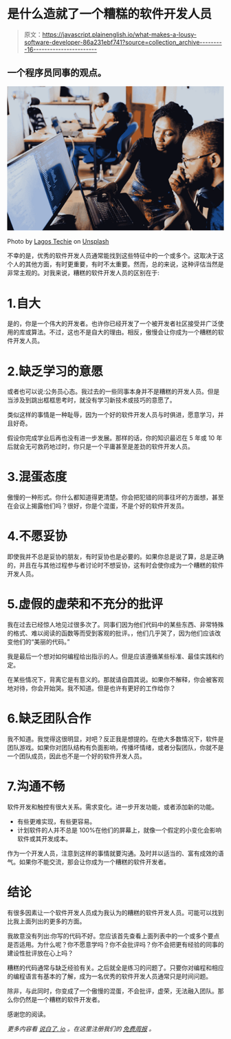 # 是什么造就了一个糟糕的软件开发人员

> 原文：<https://javascript.plainenglish.io/what-makes-a-lousy-software-developer-86a231ebf741?source=collection_archive---------16----------------------->

## 一个程序员同事的观点。

![](img/866c635ca6a7a5b98d4501c7f2268da3.png)

Photo by [Lagos Techie](https://unsplash.com/@heylagostechie?utm_source=medium&utm_medium=referral) on [Unsplash](https://unsplash.com?utm_source=medium&utm_medium=referral)

不幸的是，优秀的软件开发人员通常能找到这些特征中的一个或多个。这取决于这个人的其他方面，有时更重要，有时不太重要。然而，总的来说，这种评估当然是非常主观的。对我来说，糟糕的软件开发人员的区别在于:

# 1.自大

是的，你是一个伟大的开发者。也许你已经开发了一个被开发者社区接受并广泛使用的库或算法。不过，这也不是自大的理由。相反，傲慢会让你成为一个糟糕的软件开发人员。

# 2.缺乏学习的意愿

或者也可以说:公务员心态。我过去的一些同事本身并不是糟糕的开发人员。但是当涉及到跳出框框思考时，就没有学习新技术或技巧的意愿了。

类似这样的事情是一种耻辱，因为一个好的软件开发人员与时俱进，愿意学习，并且好奇。

假设你完成学业后再也没有进一步发展。那样的话，你的知识最迟在 5 年或 10 年后就会无可救药地过时，你只是一个平庸甚至是差劲的软件开发人员。

# 3.混蛋态度

傲慢的一种形式。你什么都知道得更清楚。你会把犯错的同事往坏的方面想，甚至在会议上揭露他们吗？很好，你是个混蛋，不是个好的软件开发员。

# 4.不愿妥协

即使我并不总是妥协的朋友，有时妥协也是必要的。如果你总是说了算，总是正确的，并且在与其他过程参与者讨论时不想妥协，这有时会使你成为一个糟糕的软件开发人员。

# 5.虚假的虚荣和不充分的批评

我在过去已经惊人地见过很多次了。同事们因为他们代码中的某些东西、非常特殊的格式、难以阅读的函数等而受到客观的批评。，他们几乎哭了，因为他们应该改变他们的“美丽的代码。”

我是最后一个想对如何编程给出指示的人。但是应该遵循某些标准、最佳实践和约定。

在某些情况下，背离它是有意义的。那就请自圆其说。如果你不解释，你会被客观地对待，你会开始哭。我不知道。但是也许有更好的工作给你？

# 6.缺乏团队合作

我不知道。我觉得这很明显，对吧？反正我是想提的。在绝大多数情况下，软件是团队游戏。如果你对团队结构有负面影响，传播坏情绪，或者分裂团队，你就不是一个团队成员，因此也不是一个好的软件开发人员。

# 7.沟通不畅

软件开发和触控有很大关系。需求变化。进一步开发功能，或者添加新的功能。

*   有些更难实现，有些更容易。
*   计划软件的人并不总是 100%在他们的屏幕上，就像一个假定的小变化会影响软件或其开发成本。

作为一个开发人员，注意到这样的事情就要沟通。及时并以适当的、富有成效的语气。如果你不能交流，那会让你成为一个糟糕的软件开发者。

# 结论

有很多因素让一个软件开发人员成为我认为的糟糕的软件开发人员。可能可以找到比我上面列出的更多的方面。

我故意没有列出:你写的代码不好。您应该首先查看上面列表中的一个或多个要点是否适用。为什么呢？你不愿意学吗？你不会批评吗？你不会把更有经验的同事的建设性批评放在心上吗？

糟糕的代码通常与缺乏经验有关。之后就全是练习的问题了。只要你对编程和相应的编程语言有基本的了解，成为一名优秀的软件开发人员通常只是时间问题。

除非，与此同时，你变成了一个傲慢的混蛋，不会批评，虚荣，无法融入团队。那么你仍然是一个糟糕的软件开发者。

感谢您的阅读。

*更多内容看* [*说白了. io*](http://plainenglish.io/) *。在这里注册我们的* [*免费周报*](http://newsletter.plainenglish.io/) *。*